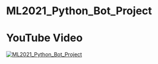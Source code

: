 # ML2021_Python_Bot_Project

# YouTube Video 
[![ML2021_Python_Bot_Project](https://img.youtube.com/vi/zJnK-CKnmfU&t=1s)](https://www.youtube.com/watch?v=zJnK-CKnmfU&t=1s)
